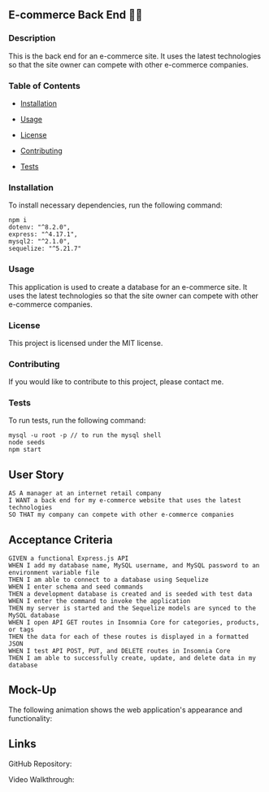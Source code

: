 
## E-commerce Back End 🚀✨

### Description

This is the back end for an e-commerce site. It uses the latest technologies so that the site owner can compete with other e-commerce companies.

### Table of Contents

* [Installation](#installation)

* [Usage](#usage)

* [License](#license)

* [Contributing](#contributing)

* [Tests](#tests)


### Installation

To install necessary dependencies, run the following command:

```
npm i
dotenv: "^8.2.0",
express: "^4.17.1",
mysql2: "^2.1.0",
sequelize: "^5.21.7"
```

### Usage

This application is used to create a database for an e-commerce site. It uses the latest technologies so that the site owner can compete with other e-commerce companies.

### License

This project is licensed under the MIT license.

### Contributing

If you would like to contribute to this project, please contact me.

### Tests

To run tests, run the following command:

```
mysql -u root -p // to run the mysql shell
node seeds
npm start
```

## User Story

```
AS A manager at an internet retail company
I WANT a back end for my e-commerce website that uses the latest technologies
SO THAT my company can compete with other e-commerce companies
```

## Acceptance Criteria

```
GIVEN a functional Express.js API
WHEN I add my database name, MySQL username, and MySQL password to an environment variable file
THEN I am able to connect to a database using Sequelize
WHEN I enter schema and seed commands
THEN a development database is created and is seeded with test data
WHEN I enter the command to invoke the application
THEN my server is started and the Sequelize models are synced to the MySQL database
WHEN I open API GET routes in Insomnia Core for categories, products, or tags
THEN the data for each of these routes is displayed in a formatted JSON
WHEN I test API POST, PUT, and DELETE routes in Insomnia Core
THEN I am able to successfully create, update, and delete data in my database
```

## Mock-Up

The following animation shows the web application's appearance and functionality:


## Links

GitHub Repository: 

Video Walkthrough:

